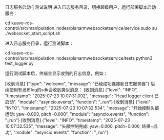 日志服务启动与测试说明
进入日志服务目录，切换超级用户，运行部署脚本启动服务：

cd kuavo-ros-control/src/manipulation_nodes/planarmwebsocketservice/service
sudo su
./websocket_start_script.sh


进入日志服务目录，运行测试脚本：

cd kuavo-ros-control/src/manipulation_nodes/planarmwebsocketservice/tests
python3 test_logger.py

运行测试脚本后，终端会显示收到的日志信息，例如：

[收到消息] {"type": "welcome", "message": "已经成功连接到日志服务器"}
后续使用有发布log的sdk会收到类似消息：
[收到消息] {"level": "INFO", "timestamp": "2025-07-23 10:07:31.002", "message": "Head logger client 已启动", "module": "asyncio.events", "function": "_run"}
[收到消息] {"level": "INFO", "timestamp": "2025-07-23 10:07:32.534", "message": "开始控制头部运动: yaw=0.000, pitch=0.000", "module": "asyncio.events", "function": "_run"}
[收到消息] {"level": "INFO", "timestamp": "2025-07-23 10:07:32.535", "message": "头部控制完成: yaw=0.000, pitch=0.000, 结果=成功", "module": "asyncio.events", "function": "_run"}

